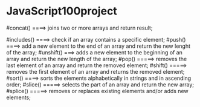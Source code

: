 # JavaScript100project
#concat()   ====> joins two or more arrays and return result;




#includes()  ====> check if an array contains a specific element;
#push()  ====> add a new element to the end of an array and return the new lenght of the array;
#unshift() ===> adds a new element to the beginning of an array and return the new length of the array;
#pop()  =====> removes the last element of an array and return the removed element;
#shift() =====> removes the first element of an array and returns the removed element;
#sort() ====> sorts the elements alphabetically in strings and in ascending order;
#slice() =====> selects the part of an array and return the new array;
#splice() =====> removes or replaces existing elements and/or adds new elements;
